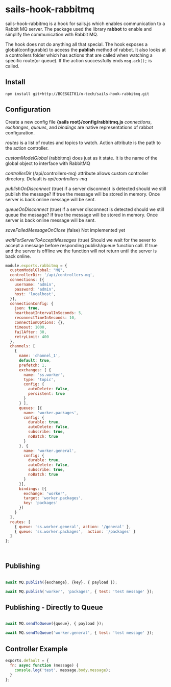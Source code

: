 # sails-hook-rabbitmq

sails-hook-rabbitmq is a hook for sails.js which enables communication to
a Rabbit MQ server. The package used the library **rabbot** to enable and
simplify the communication with Rabbit MQ.

The hook does not do anything all that special. The hook exposes a global(configurable)
to access the **publish** method of rabbot. It also looks at a controllers folder
which has actions that are called when watching a specific route(or queue). If the
action successfully ends ``` msg.ack(); ``` is called. 

Install
-------

    npm install git+http://BOESGIT01/n-tech/sails-hook-rabbitmq.git
    
Configuration
-------------

Create a new config file **{sails root}/config/rabbitmq.js**
_connections_, _exchanges_, _queues_, and _bindings_ are native representations
of rabbot configuration.

_routes_ is a list of routes and topics to watch. Action attribute is the path
to the action controller. 
 
_customModelGlobal_ (rabbitmq) does just as it state. It is the name of the global object to 
interface with RabbitMQ

_controllerDir_ (/api/controllers-mq) attribute allows custom controller directory. Default is _api/controllers-mq_

_publishOnDisconnect_ (true) if a server disconnect is detected should we still publish the message? If true the message
will be stored in memory. Once server is back online message will be sent. 

_queueOnDisconnect_ (true) if a server disconnect is detected should we still queue the message? If true the message
will be stored in memory. Once server is back online message will be sent. 

_saveFailedMessageOnClose_ (false) Not implemented yet

_waitForServerToAcceptMessages_ (true) Should we wait for the sever to accept a message before responding publish/queue 
function call. If true and the server is offline we the function will not return until the server is back online. 
 

``` javascript
module.exports.rabbitmq = {
  customModelGlobal: "MQ",
  controllerDir: '/api/controllers-mq',
  connections: [{
    username: 'admin',
    password: 'admin',
    host: 'localhost',
  }],
  connectionConfig: {
    json: true,
    heartbeatIntervalInSeconds: 5,
    reconnectTimeInSeconds: 10,
    connectionOptions: {},
    timeout: 1000,
    failAfter: 30,
    retryLimit: 400
  },
  channels: [
    {
      name: 'channel_1',
      default: true,
      prefetch: 1,
      exchanges: [ {
        name: 'ss.worker',
        type: 'topic',
        config: {
          autoDelete: false,
          persistent: true
        }
      } ],
      queues: [{
        name: 'worker.packages',
        config: {
          durable: true,
          autoDelete: false,
          subscribe: true,
          noBatch: true
        }
      }, {
        name: 'worker.general',
        config: {
          durable: true,
          autoDelete: false,
          subscribe: true,
          noBatch: true
        }
      }],
      bindings: [{
        exchange: 'worker',
        target: 'worker.packages',
        key: 'packages'
      }]
    }
  ],
  routes: [
    { queue: 'ss.worker.general', action: '/general' },
    { queue: 'ss.worker.packages',  action: '/packages' }
  ]
};

 
```        

Publishing
---------

``` javascript

await MQ.publish({exchange}, {key}, { payload }); 

await MQ.publish('worker', 'packages', { test: 'test message' });
```

Publishing - Directly to Queue
---------

``` javascript

await MQ.sendToQueue({queue}, { payload });

await MQ.sendToQueue('worker.general', { test: 'test message' });
```

Controller Example
------------------

``` javascript
exports.default = {
  fn: async function (message) {
    console.log('test', message.body.message);
  }
};

```
